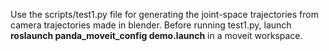 Use the scripts/test1.py file for generating the joint-space trajectories from camera trajectories made in blender. Before running test1.py, launch **roslaunch panda_moveit_config demo.launch** in a moveit workspace.
